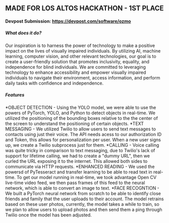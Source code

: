 
## MADE FOR LOS ALTOS HACKATHON - 1ST PLACE 

#### Devpost Submission: https://devpost.com/software/ozmo


##### What does it do?
Our inspiration is to harness the power of technology to make a positive impact on the lives of visually impaired individuals. By utilizing AI, machine learning, computer vision, and other relevant technologies, our goal is to create a user-friendly solution that promotes inclusivity, equality, and independence for blind individuals. We are committed to leveraging technology to enhance accessibility and empower visually impaired individuals to navigate their environment, access information, and perform daily tasks with confidence and independence.


##### Features

*OBJECT DETECTION - Using the YOLO model, we were able to use the powers of PyTorch, YOLO, and Python to detect objects in real-time. We utilized the positioning of the bounding boxes relative to the the center of the screen to understand the positioning of certain objects.
*TEXT MESSAGING - We utilized Twilio to allow users to send text messages to contacts using just their voice.  The API needs acess to our authorization ID and Token, this allows for personalization per user. When a new user signs up, we create a Twilio subprocess just for them.
*CALLING - Voice calling was quite tricky in comparison to text messaging, due to Twilio's lack of support for lifetime calling, we had to create a "dummy URL", then we curled the URL exposing it to the internet. This allowed both sides to communicate via HTTP requests. 
*ENHANCED READING - We used the powersd of PyTesseract and transfer learning to be able to read text in real-time.  To get our model running in real-time, we took advantage Open CV live-time video feed, we then pass frames of this feed to the neural network, which is able to convert an image to text.
*FACE RECOGNTION - We built a PyTorch neural network from scratch to be able to identify close friends and family that the user uploads to their account. The model retrains based on these user photos, currently, the model takes a while to train, so we plan to allow users to upload photos and then send them a ping through Twilio once the model has been adjusted.
